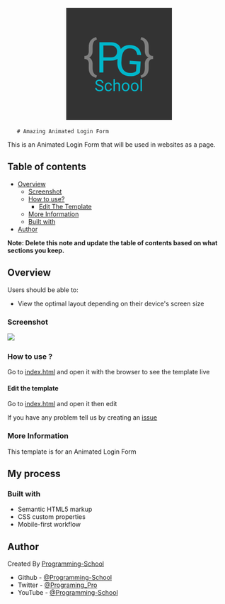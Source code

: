 <p align="center">
       <img src="./Logo.png" alt="Logo" />
       
       # Amazing Animated Login Form
       
</p>
This is an Animated Login Form that will be used in websites as a page.

## Table of contents

- [Overview](#overview)
  - [Screenshot](#screenshot)
  - [How to use?](#how-to-use)
    - [Edit The Template](#edit-the-template)
  - [More Information](#more-information)
  - [Built with](#built-with)
- [Author](#author)

**Note: Delete this note and update the table of contents based on what sections you keep.**

## Overview

Users should be able to:

- View the optimal layout depending on their device's screen size

### Screenshot

<img src="./Overview.gif" />

### How to use ?

Go to [index.html](index.html) and open it with the browser to see the template live

#### Edit the template

Go to [index.html](index.html) and open it then edit

If you have any problem tell us by creating an [issue](https://github.com/mudit023/templates/issues/new/choose)

### More Information

This template is for an Animated Login Form

## My process

### Built with

- Semantic HTML5 markup
- CSS custom properties
- Mobile-first workflow

## Author

Created By [Programming-School](https://www.github.com/Programing-School)

- Github - [@Programming-School](https://www.github.com/Programing-School)
- Twitter - [@Programing_Pro](https://www.twitter.com/Programing_Pro)
- YouTube - [@Programming-School](https://www.youtube.com/channel/UC1YTVmV31RZV2oie1kKpJkw)
